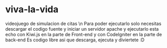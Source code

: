 # viva-la-vida
videojuego de simulacion de citas \n
Para poder ejecutarlo solo necesitas descargar el codigo fuente y iniciar un servidor apache y ejecutarlo
esta echo con Kiwi.js en la parte de Front-end
y con CodeIgniter en la parte de back-end
Es codigo libre asi que descarga, ejecuta y diviertete :D
